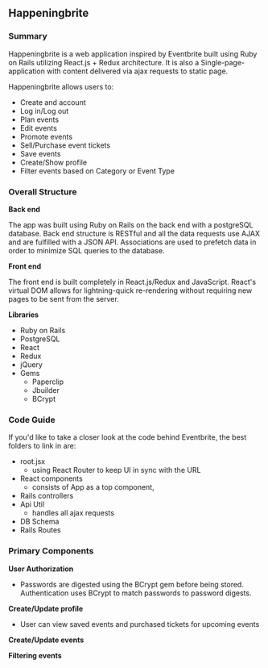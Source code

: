 ## Happeningbrite

### Summary 
Happeningbrite is a web application inspired by Eventbrite built using Ruby on Rails utilizing React.js + Redux architecture. It is also a Single-page-application with content delivered via ajax requests to static page.

Happeningbrite allows users to:
* Create and account 
* Log in/Log out
* Plan events
* Edit events
* Promote events 
* Sell/Purchase event tickets
* Save events
* Create/Show profile
* Filter events based on Category or Event Type

### Overall Structure 
**Back end** 

The app was built using Ruby on Rails on the back end with a postgreSQL database. Back end structure is RESTful and all the data requests use AJAX and are fulfilled with a JSON API. Associations are used to prefetch data in order to minimize SQL queries to the database.

**Front end**

The front end is built completely in React.js/Redux and JavaScript. React's virtual DOM allows for lightning-quick re-rendering without requiring new pages to be sent from the server.

**Libraries** 

* Ruby on Rails 
* PostgreSQL
* React 
* Redux 
* jQuery 
* Gems 
    * Paperclip 
    * Jbuilder 
    * BCrypt
    
### Code Guide 
If you'd like to take a closer look at the code behind Eventbrite, the best folders to link in are: 
* root.jsx 
    * using React Router to keep UI in sync with the URL 
* React components 
    * consists of App as a top component, 
* Rails controllers 
* Api Util 
  * handles all ajax requests 
* DB Schema 
* Rails Routes 

### Primary Components 
**User Authorization**
* Passwords are digested using the BCrypt gem before being stored. Authentication uses BCrypt to match passwords to password digests. 

**Create/Update profile** 
* User can view saved events and purchased tickets for upcoming events

**Create/Update events**

**Filtering events** 

